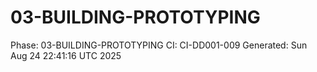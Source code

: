 # 03-BUILDING-PROTOTYPING
Phase: 03-BUILDING-PROTOTYPING
CI: CI-DD001-009
Generated: Sun Aug 24 22:41:16 UTC 2025
